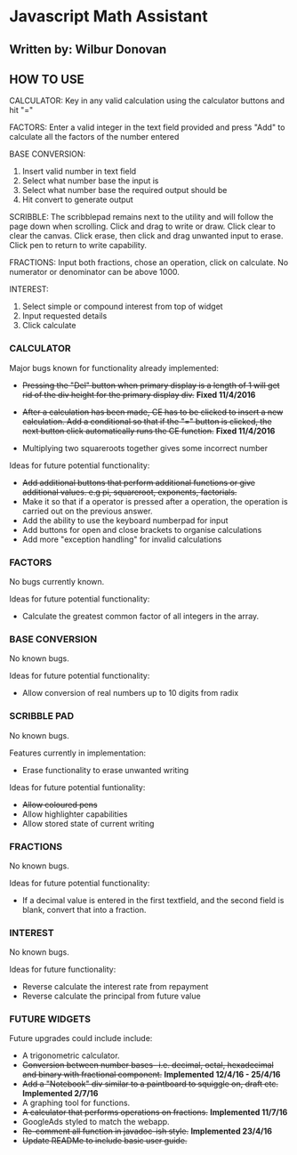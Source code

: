 # Javascript Math Assistant
## Written by: Wilbur Donovan

## HOW TO USE
CALCULATOR: Key in any valid calculation using the calculator
buttons and hit "="

FACTORS: Enter a valid integer in the text field provided and
press "Add" to calculate all the factors of the number entered

BASE CONVERSION:
1. Insert valid number in text field
2. Select what number base the input is
3. Select what number base the required output should be
4. Hit convert to generate output

SCRIBBLE: The scribblepad remains next to the utility and will 
follow the page down when scrolling. Click and drag to write
or draw. Click clear to clear the canvas. Click erase, then 
click and drag unwanted input to erase. Click pen to return
to write capability.

FRACTIONS: Input both fractions, chose an operation, click on
calculate. No numerator or denominator can be above 1000.

INTEREST: 
1. Select simple or compound interest from top of widget
2. Input requested details
3. Click calculate


### CALCULATOR


Major bugs known for functionality already implemented:

- ~~Pressing the "Del" button when primary display is
    a length of 1 will get rid of the div height for the
    primary display div.~~
    **Fixed 11/4/2016**
    
- ~~After a calculation has been made, CE has to be clicked
    to insert a new calculation. Add a conditional so that 
    if the "=" button is clicked, the next button click 
    automatically runs the CE function.~~ 
    **Fixed 11/4/2016**
    
- Multiplying two squareroots together gives some incorrect
    number
    

Ideas for future potential functionality:

- ~~Add additional buttons that perform additional functions
    or give additional values. e.g pi, squareroot, exponents,
    factorials.~~
- Make it so that if a operator is pressed after a operation,
    the operation is carried out on the previous answer.
- Add the ability to use the keyboard numberpad for input
- Add buttons for open and close brackets to organise calculations
- Add more "exception handling" for invalid calculations
  
  
### FACTORS

  
No bugs currently known.
  
Ideas for future potential functionality:

- Calculate the greatest common factor of all integers
    in the array.
    

### BASE CONVERSION


No known bugs.

Ideas for future potential functionality:

- Allow conversion of real numbers up to 10 digits from radix


### SCRIBBLE PAD

No known bugs.

Features currently in implementation:

- Erase functionality to erase unwanted writing

Ideas for future potential funtionality:

- ~~Allow coloured pens~~
- Allow highlighter capabilities
- Allow stored state of current writing


### FRACTIONS

No known bugs.

Ideas for future potential functionality:

- If a decimal value is entered in the first textfield,
    and the second field is blank, convert that into a 
    fraction.


### INTEREST

No known bugs.

Ideas for future functionality:

- Reverse calculate the interest rate from repayment
- Reverse calculate the principal from future value

### FUTURE WIDGETS

Future upgrades could include include:

- A trigonometric calculator.
- ~~Conversion between number bases- i.e. decimal, octal,
    hexadecimal and binary with fractional component.~~
    **Implemented 12/4/16 - 25/4/16**
- ~~Add a "Notebook" div similar to a paintboard to 
    squiggle on, draft etc.~~
    **Implemented 2/7/16**
- A graphing tool for functions.
- ~~A calculator that performs operations on fractions.~~
    **Implemented 11/7/16**
- GoogleAds styled to match the webapp.
- ~~Re-comment all function in javadoc-ish style.~~
    **Implemented 23/4/16**
- ~~Update READMe to include basic user guide.~~
  
  